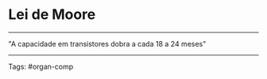 # Lei de Moore

---

"A capacidade em transistores dobra a cada 18 a 24 meses"

---

Tags: #organ-comp 